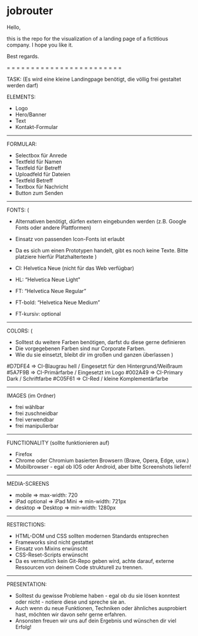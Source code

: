 # jobrouter

Hello,

this is the repo for the visualization of a landing page of a fictitious company. I hope you like it.

Best regards.

= = = = = = = = = = = = = = = = = = = = = = = =

TASK:
(Es wird eine kleine Landingpage benötigt, die völlig frei gestaltet werden darf)

ELEMENTS:
- Logo
- Hero/Banner
- Text
- Kontakt-Formular

- - - - - - - - - - - - - - - - - - - - - - - -

FORMULAR:

- Selectbox für Anrede
- Textfeld für Namen
- Textfeld für Betreff
- Uploadfeld für Dateien
- Textfeld Betreff
- Textbox für Nachricht
- Button zum Senden

- - - - - - - - - - - - - - - - - - - - - - - -

FONTS:
(  
  - Alternativen benötigt, dürfen extern eingebunden werden (z.B. Google Fonts oder andere Plattformen)
  - Einsatz von passenden Icon-Fonts ist erlaubt
  - Da es sich um einen Prototypen handelt, gibt es noch keine Texte. Bitte platziere hierfür Platzhaltertexte
)

- CI: Helvetica Neue (nicht für das Web verfügbar)
- HL: “Helvetica Neue Light"
- FT: “Helvetica Neue Regular”
- FT-bold: “Helvetica Neue Medium”
- FT-kursiv: optional

- - - - - - - - - - - - - - - - - - - - - - - -

COLORS:
(
  - Solltest du weitere Farben benötigen, darfst du diese gerne definieren
  - Die vorgegebenen Farben sind nur Corporate Farben.
  - Wie du sie einsetzt, bleibt dir im großen und ganzen überlassen
)

#D7DFE4 => CI-Blaugrau hell / Eingesetzt für den Hintergrund/Weißraum
#5A7F9B => CI-Primärfarbe / Eingesetzt im Logo
#002A49 => CI-Primary Dark / Schriftfarbe
#C05F61 => CI-Red / kleine Komplementärfarbe

- - - - - - - - - - - - - - - - - - - - - - - -

IMAGES
(im Ordner)

- frei wählbar
- frei zuschneidbar
- frei verwendbar
- frei manipulierbar

- - - - - - - - - - - - - - - - - - - - - - - -

FUNCTIONALITY
(sollte funktionieren auf)

- Firefox
- Chrome oder Chromium basierten Browsern (Brave, Opera, Edge, usw.)
- Mobilbrowser - egal ob IOS oder Android, aber bitte Screenshots liefern!

- - - - - - - - - - - - - - - - - - - - - - - -

MEDIA-SCREENS

- mobile => max-width: 720
- iPad optional => iPad Mini => min-width: 721px
- desktop => Desktop => min-width: 1280px

- - - - - - - - - - - - - - - - - - - - - - - -

RESTRICTIONS:
- HTML-DOM und CSS sollten modernen Standards entsprechen
- Frameworks sind nicht gestattet
- Einsatz von Mixins erwünscht
- CSS-Reset-Scripts erwünscht
- Da es vermutlich kein Git-Repo geben wird, achte darauf, externe Ressourcen von deinem Code strukturell zu trennen.

- - - - - - - - - - - - - - - - - - - - - - - -

PRESENTATION:
- Solltest du gewisse Probleme haben - egal ob du sie lösen konntest oder nicht - notiere diese und spreche sie an. 
- Auch wenn du neue Funktionen, Techniken oder ähnliches ausprobiert hast, möchten wir davon sehr gerne erfahren. 
- Ansonsten freuen wir uns auf dein Ergebnis und wünschen dir viel Erfolg!